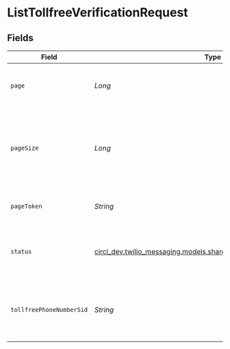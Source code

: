 # ListTollfreeVerificationRequest


## Fields

| Field                                                                                                                            | Type                                                                                                                             | Required                                                                                                                         | Description                                                                                                                      |
| -------------------------------------------------------------------------------------------------------------------------------- | -------------------------------------------------------------------------------------------------------------------------------- | -------------------------------------------------------------------------------------------------------------------------------- | -------------------------------------------------------------------------------------------------------------------------------- |
| `page`                                                                                                                           | *Long*                                                                                                                           | :heavy_minus_sign:                                                                                                               | The page index. This value is simply for client state.                                                                           |
| `pageSize`                                                                                                                       | *Long*                                                                                                                           | :heavy_minus_sign:                                                                                                               | How many resources to return in each list page. The default is 50, and the maximum is 1000.                                      |
| `pageToken`                                                                                                                      | *String*                                                                                                                         | :heavy_minus_sign:                                                                                                               | The page token. This is provided by the API.                                                                                     |
| `status`                                                                                                                         | [circl_dev.twilio_messaging.models.shared.TollfreeVerificationEnumStatus](../../models/shared/TollfreeVerificationEnumStatus.md) | :heavy_minus_sign:                                                                                                               | The compliance status of the Tollfree Verification record.                                                                       |
| `tollfreePhoneNumberSid`                                                                                                         | *String*                                                                                                                         | :heavy_minus_sign:                                                                                                               | The SID of the Phone Number associated with the Tollfree Verification.                                                           |